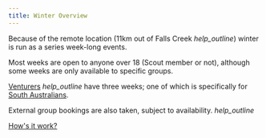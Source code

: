 ```yaml
---
title: Winter Overview
---
```

Because of the remote location (11km out of Falls Creek <i class='material-icons' title='We organise a bus from Mt Beauty to Falls Creek, then we ski as a group from <a href="https://www.openstreetmap.org/directions?engine=mapzen_foot&route=-36.8658%2C147.2870%3B-36.9041%2C147.3031#map=14/-36.8849/147.3041">Falls Creek to the Chalet.</a>' onclick='alert(this.title)' >help_outline</i>) winter is run as a series week-long events.

Most weeks are open to anyone over 18 (Scout member or not), although some weeks are only available to specific groups.

[Venturers](#winter-venturer) <i class='material-icons' title='15-18 year old Scouts.'>help_outline</i> have three weeks; one of which is specifically for <a href='#winter-interstater'>South Australians</a>.

<!--[Other.](#TODO_OTHER) Not a member of the Scout Association? You're still welcome!  [Find out more.](#TODO_OTHER)-->

External group bookings are also taken, subject to availability. <i class='material-icons' title='Weeks 11 and 12 are often available.'>help_outline</i>

[How's it work?](#INFO_BASIC)
